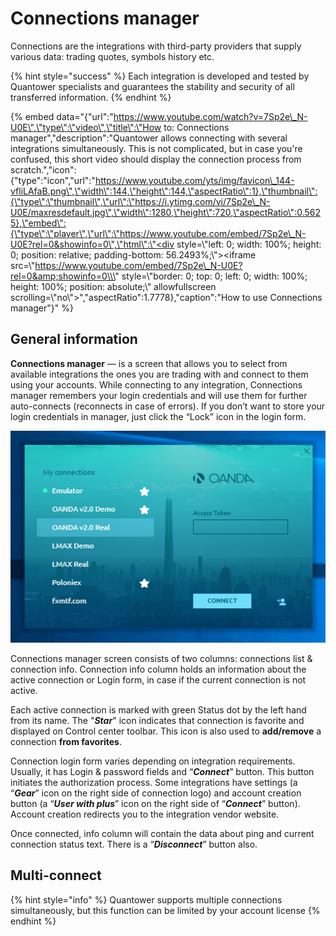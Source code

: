 # Connections manager

Connections are the integrations with third-party providers that supply various data: trading quotes, symbols history etc. 

{% hint style="success" %}
Each integration is developed and tested by Quantower specialists and guarantees the stability and security of all transferred information. 
{% endhint %}

{% embed data="{\"url\":\"https://www.youtube.com/watch?v=7Sp2e\_N-U0E\",\"type\":\"video\",\"title\":\"How to: Connections manager\",\"description\":\"Quantower allows connecting with several integrations simultaneously. This is not complicated, but in case you\'re confused, this short video should display the connection process from scratch.\",\"icon\":{\"type\":\"icon\",\"url\":\"https://www.youtube.com/yts/img/favicon\_144-vfliLAfaB.png\",\"width\":144,\"height\":144,\"aspectRatio\":1},\"thumbnail\":{\"type\":\"thumbnail\",\"url\":\"https://i.ytimg.com/vi/7Sp2e\_N-U0E/maxresdefault.jpg\",\"width\":1280,\"height\":720,\"aspectRatio\":0.5625},\"embed\":{\"type\":\"player\",\"url\":\"https://www.youtube.com/embed/7Sp2e\_N-U0E?rel=0&showinfo=0\",\"html\":\"<div style=\\\"left: 0; width: 100%; height: 0; position: relative; padding-bottom: 56.2493%;\\\"><iframe src=\\\"https://www.youtube.com/embed/7Sp2e\_N-U0E?rel=0&amp;showinfo=0\\\" style=\\\"border: 0; top: 0; left: 0; width: 100%; height: 100%; position: absolute;\\\" allowfullscreen scrolling=\\\"no\\\"></iframe></div>\",\"aspectRatio\":1.7778},\"caption\":\"How to use Connections manager\"}" %}

## General information

**Connections manager** — is a screen that allows you to select from available integrations the ones you are trading with and connect to them using your accounts. While connecting to any integration, Connections manager remembers your login credentials and will use them for further auto-connects \(reconnects in case of errors\). If you don’t want to store your login credentials in manager, just click the “Lock” icon in the login form. 

![Connections manager screen](../.gitbook/assets/connectionsscreen.png)

Connections manager screen consists of two columns: connections list & connection info. Connection info column holds an information about the active connection or Login form, in case if the current connection is not active.

Each active connection is marked with green Status dot by the left hand from its name. The "_**Star**_" icon indicates that connection is favorite and displayed on Control center toolbar. This icon is also used to **add/remove** a connection **from favorites**.

Connection login form varies depending on integration requirements. Usually, it has Login & password fields and “_**Connect**_” button. This button initiates the authorization process. Some integrations have settings \(a “_**Gear**_” icon on the right side of connection logo\) and account creation button \(a “_**User with plus**_” icon on the right side of “_**Connect**_” button\). Account creation redirects you to the integration vendor website.

Once connected, info column will contain the data about ping and current connection status text. There is a “_**Disconnect**_” button also.

## Multi-connect

{% hint style="info" %}
Quantower supports multiple connections simultaneously, but this function can be limited by your account license
{% endhint %}



